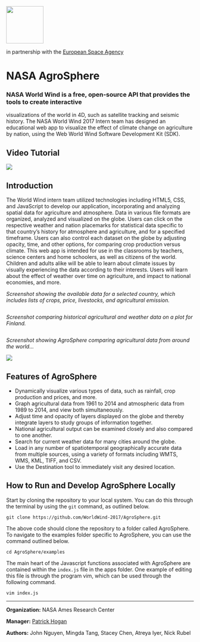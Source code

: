 <img src="https://worldwind.arc.nasa.gov/css/images/nasa-logo.svg" height="100"/>
<p>in partnership with the <a href="http://www.esa.int" target="_blank">European Space Agency</a></p>

# NASA AgroSphere

### NASA World Wind is a free, open-source API that provides the tools to create interactive
visualizations of the world in 4D, such as satellite tracking and seismic history. The NASA
World Wind 2017 Intern team has designed an educational web app to visualize the effect of
climate change on agriculture by nation, using the Web World Wind Software Development Kit (SDK).

## Video Tutorial

<a href="https://www.youtube.com/watch?v=WMYI1UcgFr4">
<img src="http://i.imgur.com/GTxfgk7.png" />
</a>

## Introduction

The World Wind intern team utilized technologies including HTML5, CSS, and JavaScript to develop
 our application, incorporating and analyzing spatial data for agriculture and atmosphere.
 Data in various file formats are organized, analyzed and visualized on the globe. Users can
 click on the respective weather and nation placemarks for statistical data specific to that
 country’s history for atmosphere and agriculture, and for a specified timeframe. Users can
 also control each dataset on the globe by adjusting opacity, time, and other options, for
 comparing crop production versus climate. This web app is intended for use in the classrooms by
  teachers, science centers and home schoolers, as well as citizens of the world. Children and
  adults alike will be able to learn about climate issues by visually experiencing the data
  according to their interests. Users will learn about the effect of weather over time on
  agriculture, and impact to national economies, and more.

_Screenshot showing the available data for a selected country, which includes lists of crops, price, livestocks, and agricultural emission._

<img src=" " />

_Screenshot comparing historical agricultural and weather data on a plot for Finland._

<img src=" " />

_Screenshot showing AgroSphere comparing agricultural data from around the world..._

<img src=images/SS5>

## Features of AgroSphere

* Dynamically visualize various types of data, such as rainfall, crop production and prices, and more.
* Graph agricultural data from 1961 to 2014 and atmospheric data from 1989 to 2014, and view both simultaneously.
* Adjust time and opacity of layers displayed on the globe and thereby integrate layers to study groups of information together.
* National agricultural output can be examined closely and also compared to one another.
* Search for current weather data for many cities around the globe.
* Load in any number of spatiotemporal geographically accurate data from multiple sources, using a variety of formats including WMTS, WMS, KML, TIFF, and CSV.
* Use the Destination tool to immediately visit any desired location.


## How to Run and Develop AgroSphere Locally

Start by cloning the repository to your local system. You can do this through the terminal by using the ```git``` command, as outlined below.

```
git clone https://github.com/WorldWind-2017/AgroSphere.git
```

The above code should clone the repository to a folder called AgroSphere. To navigate to the examples folder specific to AgroSphere, you can use the command outlined below.

```
cd AgroSphere/examples
```

The main heart of the Javascript functions associated with AgroSphere are contained within the ```index.js``` file in the apps folder. One example of editing this file is through the program vim, which can be used through the following command.

```
vim index.js
```





***

**Organization:** NASA Ames Research Center

**Manager:** <a href="https://www.linkedin.com/in/phogan">Patrick Hogan</a>

**Authors:** John Nguyen, Mingda Tang, Stacey Chen, Atreya Iyer, Nick Rubel


